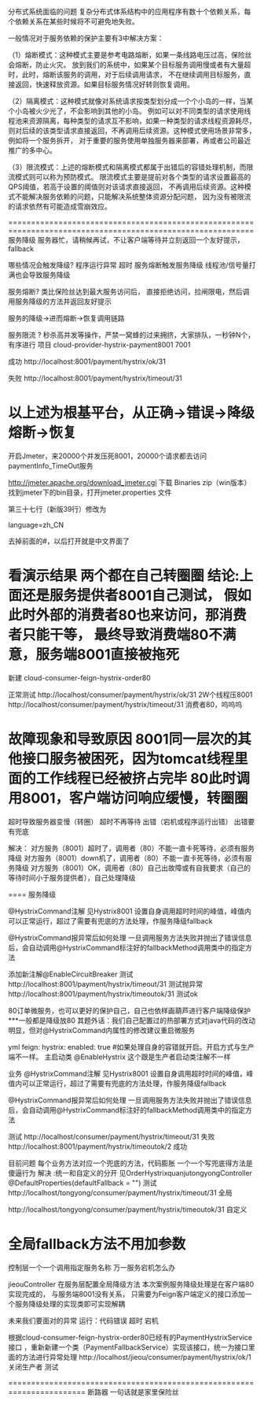 分布式系统面临的问题
复杂分布式体系结构中的应用程序有数十个依赖关系，每个依赖关系在某些时候将不可避免地失败。


一般情况对于服务依赖的保护主要有3中解决方案：
 
（1）熔断模式：这种模式主要是参考电路熔断，如果一条线路电压过高，保险丝会熔断，防止火灾。
     放到我们的系统中，如果某个目标服务调用慢或者有大量超时，此时，熔断该服务的调用，对于后续调用请求，
     不在继续调用目标服务，直接返回，快速释放资源。如果目标服务情况好转则恢复调用。
 
（2）隔离模式：这种模式就像对系统请求按类型划分成一个个小岛的一样，当某个小岛被火少光了，不会影响到其他的小岛。
     例如可以对不同类型的请求使用线程池来资源隔离，每种类型的请求互不影响，如果一种类型的请求线程资源耗尽，
     则对后续的该类型请求直接返回，不再调用后续资源。这种模式使用场景非常多，例如将一个服务拆开，
     对于重要的服务使用单独服务器来部署，再或者公司最近推广的多中心。
 
（3）限流模式：上述的熔断模式和隔离模式都属于出错后的容错处理机制，而限流模式则可以称为预防模式。
     限流模式主要是提前对各个类型的请求设置最高的QPS阈值，若高于设置的阈值则对该请求直接返回，
     不再调用后续资源。这种模式不能解决服务依赖的问题，只能解决系统整体资源分配问题，
     因为没有被限流的请求依然有可能造成雪崩效应。
     
============================================================================================================
服务降级
服务器忙，请稍候再试，不让客户端等待并立刻返回一个友好提示，fallback

哪些情况会触发降级?
程序运行异常
超时
服务熔断触发服务降级
线程池/信号量打满也会导致服务降级



服务熔断?
类比保险丝达到最大服务访问后，
直接拒绝访问，拉闸限电，然后调用服务降级的方法并返回友好提示

服务的降级->进而熔断->恢复调用链路

服务限流 ?
秒杀高并发等操作，严禁一窝蜂的过来拥挤，大家排队，一秒钟N个，有序进行
项目 cloud-provider-hystrix-payment8001  7001  


成功 http://localhost:8001/payment/hystrix/ok/31

失败 http://localhost:8001/payment/hystrix/timeout/31

以上述为根基平台，从正确->错误->降级熔断->恢复
=======================================================================
开启Jmeter，来20000个并发压死8001，20000个请求都去访问paymentInfo_TimeOut服务

http://jmeter.apache.org/download_jmeter.cgi
下载 Binaries zip（win版本）
找到jmeter下的bin目录，打开jmeter.properties 文件

第三十七行（新版39行）修改为

language=zh_CN

去掉前面的#，以后打开就是中文界面了

看演示结果
两个都在自己转圈圈
结论:上面还是服务提供者8001自己测试，
假如此时外部的消费者80也来访问，那消费者只能干等，
最终导致消费端80不满意，服务端8001直接被拖死
====================================
新建 
cloud-consumer-feign-hystrix-order80

正常测试 http://localhost/consumer/payment/hystrix/ok/31
2W个线程压8001
http://localhost/consumer/payment/hystrix/timeout/31
消费者80，呜呜呜


故障现象和导致原因
8001同一层次的其他接口服务被困死，因为tomcat线程里面的工作线程已经被挤占完毕
80此时调用8001，客户端访问响应缓慢，转圈圈
==================================================

超时导致服务器变慢（转圈）  超时不再等待
出错（宕机或程序运行出错） 出错要有兜底

解决：
对方服务（8001）超时了，调用者（80）不能一直卡死等待，必须有服务降级
对方服务（8001）down机了，调用者（80）不能一直卡死等待，必须有服务降级
对方服务（8001）OK，调用者（80）自己出故障或有自我要求（自己的等待时间小于服务提供者），自己处理降级

====
服务降级
  
@HystrixCommand注解 见Hystrix8001 设置自身调用超时时间的峰值，峰值内可以正常运行，超过了需要有兜底的方法处理，作服务降级fallback 

@HystrixCommand报异常后如何处理
一旦调用服务方法失败并抛出了错误信息后，会自动调用@HystrixCommand标注好的fallbackMethod调用类中的指定方法


添加新注解@EnableCircuitBreaker
测试 http://localhost:8001/payment/hystrix/timeout/31  测试抛异常
     http://localhost:8001/payment/hystrix/timeoutok/31 测试ok
     
80订单微服务，也可以更好的保护自己，自己也依样画葫芦进行客户端降级保护 ***一般都是降级放80
其题外话：我们自己配置过的热部署方式对java代码的改动明显，但对@HystrixCommand内属性的修改建议重启微服务

yml
feign:
  hystrix:
    enabled: true #如果处理自身的容错就开启。开启方式与生产端不一样。
主启动类
@EnableHystrix   这个跟是生产者启动类注解不一样

业务
@HystrixCommand注解 见Hystrix8001 设置自身调用超时时间的峰值，峰值内可以正常运行，超过了需要有兜底的方法处理，作服务降级fallback 

@HystrixCommand报异常后如何处理
一旦调用服务方法失败并抛出了错误信息后，会自动调用@HystrixCommand标注好的fallbackMethod调用类中的指定方法

测试
http://localhost/consumer/payment/hystrix/timeout/31  失败
http://localhost:8001/payment/hystrix/timeoutok/2   成功


目前问题
每个业务方法对应一个兜底的方法，代码膨胀   一个一个写兜底得方法是傻逼行为
解决 :统一和自定义的分开
见OrderHystrixquanjutongyongController
@DefaultProperties(defaultFallback = "")
测试
http://localhost/tongyong/consumer/payment/hystrix/timeout/31  全局


http://localhost/tongyong/consumer/payment/hystrix/timeoutok/31 自定义

全局fallback方法不用加参数
==============================================================================

  控制层一个一个调用指定服务名称 万一服务宕机怎么办

jieouController
 在服务层配置全局降级方法
本次案例服务降级处理是在客户端80实现完成的，
与服务端8001没有关系，
只需要为Feign客户端定义的接口添加一个服务降级处理的实现类即可实现解耦

未来我们要面对的异常
运行：代码错误
超时
宕机

根据cloud-consumer-feign-hystrix-order80已经有的PaymentHystrixService接口
，重新新建一个类（PaymentFallbackService）实现该接口，统一为接口里面的方法进行异常处理
http://localhost/jieou/consumer/payment/hystrix/ok/1
关闭生产者 测试

=======================================================================
断路器  一句话就是家里保险丝





